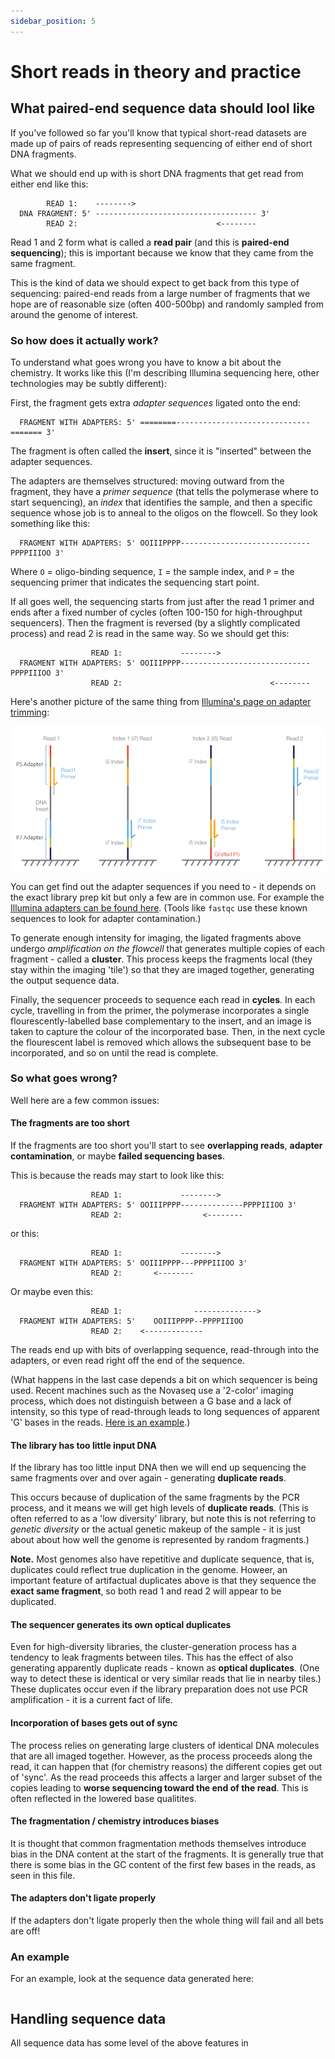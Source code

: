 ```yaml
---
sidebar_position: 5
---
```


# Short reads in theory and practice

## What paired-end sequence data should lool like

If you've followed so far you'll know that typical short-read datasets are made up of pairs of
reads representing sequencing of either end of short DNA fragments.

What we should end up with is short DNA fragments that get read from either end like this:

```
        READ 1:    --------> 
  DNA FRAGMENT: 5' ------------------------------------ 3'
        READ 2:                               <--------
```

Read 1 and 2 form what is called a **read pair** (and this is **paired-end sequencing**); this is
important because we know that they came from the same fragment.

This is the kind of data we should expect to get back from this type of sequencing: paired-end
reads from a large number of fragments that we hope are of reasonable size (often 400-500bp) and
randomly sampled from around the genome of interest.

### So how does it actually work?

To understand what goes wrong you have to know a bit about the chemistry. It works like this (I'm
describing Illumina sequencing here, other technologies may be subtly different):

First, the fragment gets extra *adapter sequences* ligated onto the end:

```
  FRAGMENT WITH ADAPTERS: 5' ========------------------------------======= 3'
```

The fragment is often called the **insert**, since it is "inserted" between the adapter sequences.

The adapters are themselves structured: moving outward from the fragment, they have a *primer
sequence* (that tells the polymerase where to start sequencing), an *index* that identifies the
sample, and then a specific sequence whose job is to anneal to the oligos on the flowcell. So they
look something like this:

```
  FRAGMENT WITH ADAPTERS: 5' OOIIIPPPP-----------------------------PPPPIIIOO 3'
```

Where `O` = oligo-binding sequence, `I` = the sample index, and `P` = the sequencing primer that
indicates the sequencing start point.

If all goes well, the sequencing starts from just after the read 1 primer and ends after a fixed
number of cycles (often 100-150 for high-throughput sequencers). Then the fragment is reversed (by
a slightly complicated process) and read 2 is read in the same way. So we should get this:

```
                  READ 1:             --------> 
  FRAGMENT WITH ADAPTERS: 5' OOIIIPPPP-----------------------------PPPPIIIOO 3'
                  READ 2:                                 <--------
```

Here's another picture of the same thing from [Illumina's page on adapter
trimming](https://support.illumina.com/bulletins/2016/04/adapter-trimming-why-are-adapter-sequences-trimmed-from-only-the--ends-of-reads.html):

![img](images/PEcell2.png)

You can get find out the adapter sequences if you need to - it depends on the exact library prep
kit but only a few are in common use. For example the [Illumina adapters can be found here](
https://support-docs.illumina.com/SHARE/AdapterSeq/Content/SHARE/AdapterSeq/AdapterSequencesIntro.htm).
(Tools like `fastqc` use these known sequences to look for adapter contamination.)

To generate enough intensity for imaging, the ligated fragments above undergo
*amplification on the flowcell* that generates multiple copies of each fragment - called a
**cluster**. This process keeps the fragments local (they stay within the imaging 'tile') so that
they are imaged together, generating the output sequence data.

Finally, the sequencer proceeds to sequence each read in **cycles**. In each cycle, travelling in
from the primer, the polymerase incorporates a single flourescently-labelled base complementary to
the insert, and an image is taken to capture the colour of the incorporated base. Then, in the next
cycle the flourescent label is removed which allows the subsequent base to be incorporated, and so
on until the read is complete.

### So what goes wrong?

Well here are a few common issues:

#### The fragments are too short

If the fragments are too short you'll start to see **overlapping reads**, **adapter contamination**,
or maybe **failed sequencing bases**.

This is because the reads may start to look like this:

```
                  READ 1:             --------> 
  FRAGMENT WITH ADAPTERS: 5' OOIIIPPPP--------------PPPPIIIOO 3'
                  READ 2:                  <--------
```

or this:

```
                  READ 1:             --------> 
  FRAGMENT WITH ADAPTERS: 5' OOIIIPPPP---PPPPIIIOO 3'
                  READ 2:       <--------
```

Or maybe even this:

```
                  READ 1:                --------------> 
  FRAGMENT WITH ADAPTERS: 5'    OOIIIPPPP--PPPPIIIOO
                  READ 2:    <-------------
```

The reads end up with bits of overlapping sequence, read-through into the adapters, or even read
right off the end of the sequence.

(What happens in the last case depends a bit on which sequencer is being used. Recent machines such
as the Novaseq use a '2-color' imaging process, which does not distinguish between a G base and a
lack of intensity, so this type of read-through leads to long sequences of apparent 'G' bases in
the reads.  [Here is an example](hello).)

#### The library has too little input DNA

If the library has too little input DNA then we will end up sequencing the same fragments over and
over again - generating **duplicate reads**.

This occurs because of duplication of the same fragments by the PCR process, and it means we will
get high levels of **duplicate reads**. (This is often referred to as a 'low diversity' library,
but note this is not referring to *genetic diversity* or the actual genetic makeup of the sample -
it is just about about how well the genome is represented by random fragments.)

**Note.** Most genomes also have repetitive and duplicate sequence, that is, duplicates could
reflect true duplication in the genome. Howeer, an important feature of artifactual duplicates
above is that they sequence the **exact same fragment**, so both read 1 and read 2 will appear to
be duplicated.

#### The sequencer generates its own **optical duplicates**

Even for high-diversity libraries, the cluster-generation process has a tendency to leak fragments
between tiles. This has the effect of also generating apparently duplicate reads - known as
**optical duplicates**. (One way to detect these is identical or very similar reads that lie in
nearby tiles.) These duplicates occur even if the library preparation does not use PCR
amplification - it is a current fact of life.

#### Incorporation of bases gets out of sync

The process relies on generating large clusters of identical DNA molecules that are all imaged
together. However, as the process proceeds along the read, it can happen that (for chemistry
reasons) the different copies get out of 'sync'. As the read proceeds this affects a larger and
larger subset of the copies leading to **worse sequencing toward the end of the read**. This is
often reflected in the lowered base qualitites.

#### The fragmentation / chemistry introduces biases

It is thought that common fragmentation methods themselves introduce bias in the DNA content at the
start of the fragments. It is generally true that there is some bias in the GC content of the first
few bases in the reads, as seen in this file.

#### The adapters don't ligate properly

If the adapters don't ligate properly then the whole thing will fail and all bets are off!

### An example

For an example, look at the sequence data generated here:

```

```

## Handling sequence data

All sequence data has some level of the above features in 
